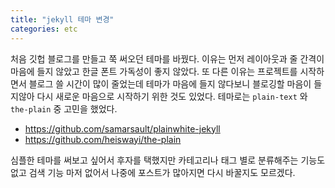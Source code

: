 ```yaml
---
title: "jekyll 테마 변경"
categories: etc
---
```

처음 깃헙 블로그를 만들고 쭉 써오던 테마를 바꿨다. 이유는 먼저 레이아웃과 줄 간격이 마음에 들지 않았고 한글 폰트 가독성이 좋지 않았다. 또 다른 이유는 프로젝트를 시작하면서 블로그 쓸 시간이 많이 줄었는데 테마가 마음에 들지 않다보니 블로깅할 마음이 들지않아 다시 새로운 마음으로 시작하기 위한 것도 있었다. 테마로는 ```plain-text``` 와 ```the-plain``` 중 고민을 했었다. 

+ <a>https://github.com/samarsault/plainwhite-jekyll</a>
+ https://github.com/heiswayi/the-plain

심플한 테마를 써보고 싶어서 후자를 택했지만 카테고리나 태그 별로 분류해주는 기능도 없고 검색 기능 마저 없어서 나중에 포스트가 많아지면 다시 바꿀지도 모르겠다. 